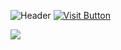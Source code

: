 ![Header](https://user-images.githubusercontent.com/65062119/187357095-682d8690-ce54-4a60-9699-748f56cc0ce6.png)
<a style="align-text: center" href="#">![Visit Button](https://user-images.githubusercontent.com/65062119/187358131-8f603e2a-5d26-49fc-9491-74856ae28a71.png)</a>

<img src="https://bstats.org/signatures/bukkit/EpicChatPRO.svg"><img/>
